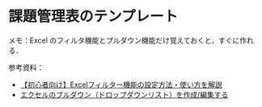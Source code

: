 # 課題管理表のテンプレート

メモ：Excel のフィルタ機能とプルダウン機能だけ覚えておくと，すぐに作れる．

参考資料：
- [【初心者向け】Excelフィルター機能の設定方法・使い方を解説](https://blog.hubspot.jp/excel-filter)
- [エクセルのプルダウン（ドロップダウンリスト）を作成/編集する](https://office-hack.com/excel/pulldown-menu/)

